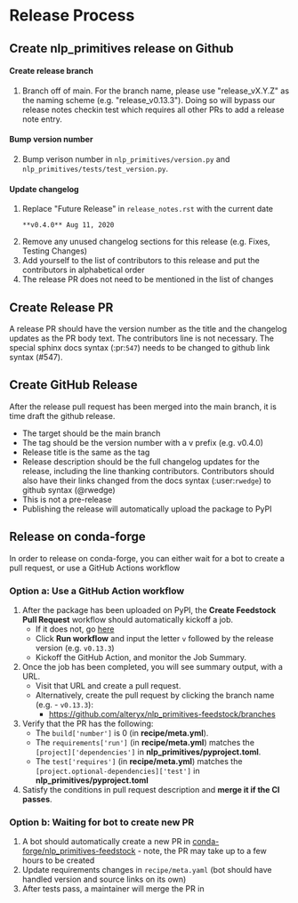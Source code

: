 # Release Process

## Create nlp_primitives release on Github

#### Create release branch
1. Branch off of main. For the branch name, please use "release_vX.Y.Z" as the naming scheme (e.g. "release_v0.13.3"). Doing so will bypass our release notes checkin test which requires all other PRs to add a release note entry.

#### Bump version number
2. Bump verison number in `nlp_primitives/version.py` and `nlp_primitives/tests/test_version.py`.

#### Update changelog
1. Replace "Future Release" in `release_notes.rst` with the current date
    ```
    **v0.4.0** Aug 11, 2020
    ```
2. Remove any unused changelog sections for this release (e.g. Fixes, Testing Changes)
3. Add yourself to the list of contributors to this release and put the contributors in alphabetical order
4. The release PR does not need to be mentioned in the list of changes

## Create Release PR
A release PR should have the version number as the title and the changelog updates as the PR body text. The contributors line is not necessary. The special sphinx docs syntax (:pr:`547`) needs to be changed to github link syntax (#547).

## Create GitHub Release
After the release pull request has been merged into the main branch, it is time draft the github release.
* The target should be the main branch
* The tag should be the version number with a v prefix (e.g. v0.4.0)
* Release title is the same as the tag
* Release description should be the full changelog updates for the release, including the line thanking contributors. Contributors should also have their links changed from the docs syntax (:user:`rwedge`) to github syntax (@rwedge)
* This is not a pre-release
* Publishing the release will automatically upload the package to PyPI

## Release on conda-forge

In order to release on conda-forge, you can either wait for a bot to create a pull request, or use a GitHub Actions workflow

### Option a: Use a GitHub Action workflow

1. After the package has been uploaded on PyPI, the **Create Feedstock Pull Request** workflow should automatically kickoff a job. 
    * If it does not, go [here](https://github.com/alteryx/nlp_primitives/actions/workflows/create_feedstock_pr.yaml)
    * Click **Run workflow** and input the letter `v` followed by the release version (e.g. `v0.13.3`)
    * Kickoff the GitHub Action, and monitor the Job Summary.
2. Once the job has been completed, you will see summary output, with a URL. 
    * Visit that URL and create a pull request.
    * Alternatively, create the pull request by clicking the branch name (e.g. - `v0.13.3`): 
      - https://github.com/alteryx/nlp_primitives-feedstock/branches
3. Verify that the PR has the following: 
    * The `build['number']` is 0 (in __recipe/meta.yml__).
    * The `requirements['run']` (in __recipe/meta.yml__) matches the `[project]['dependencies']` in __nlp_primitives/pyproject.toml__.
    * The `test['requires']` (in __recipe/meta.yml__) matches the `[project.optional-dependencies]['test']` in __nlp_primitives/pyproject.toml__
4. Satisfy the conditions in pull request description and **merge it if the CI passes**. 

### Option b: Waiting for bot to create new PR

1. A bot should automatically create a new PR in [conda-forge/nlp_primitives-feedstock](https://github.com/conda-forge/nlp_primitives-feedstock/pulls) - note, the PR may take up to a few hours to be created
2. Update requirements changes in `recipe/meta.yaml` (bot should have handled version and source links on its own)
3. After tests pass, a maintainer will merge the PR in
